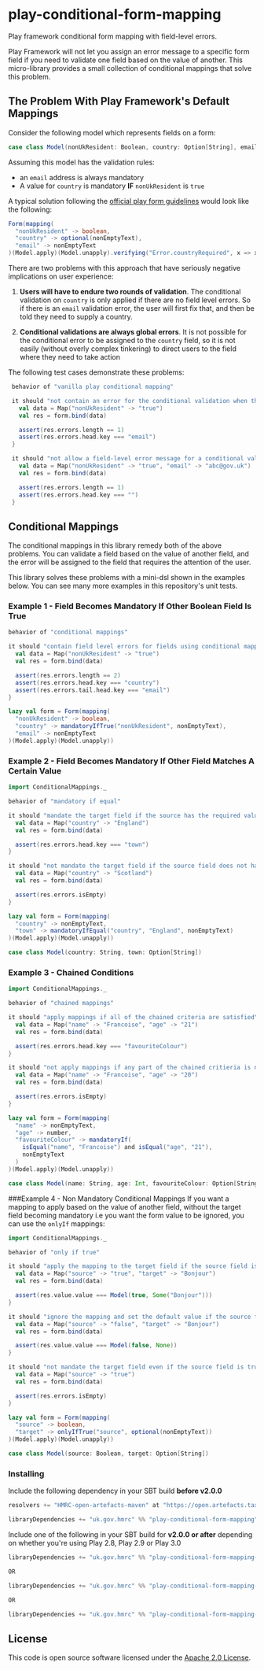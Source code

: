 # play-conditional-form-mapping

Play framework conditional form mapping with field-level errors.

Play Framework will not let you assign an error message to a specific form field if you need to validate one
field based on the value of another. This micro-library provides a small collection of conditional
mappings that solve this problem.

## The Problem With Play Framework's Default Mappings

Consider the following model which represents fields on a form:

```scala
case class Model(nonUkResident: Boolean, country: Option[String], email: String)
```

Assuming this model has the validation rules:
* an ```email``` address is always mandatory
* A value for ```country``` is mandatory **IF** ```nonUkResident``` is ```true```

A typical solution following the [official play form guidelines](https://www.playframework.com/documentation/2.3.x/ScalaForms)
would look like the following:
```scala
Form(mapping(
  "nonUkResident" -> boolean,
  "country" -> optional(nonEmptyText),
  "email" -> nonEmptyText
)(Model.apply)(Model.unapply).verifying("Error.countryRequired", x => x.nonUkResident && x.country.isDefined))
```

There are two problems with this approach that have seriously negative implications on user experience:

1. **Users will have to endure two rounds of validation**. The conditional validation on ```country```
is only applied if there are no field level errors. So if there is an ```email``` validation error, the user will
first fix that, and then be told they need to supply a country.

2. **Conditional validations are always global errors**. It is not possible for the conditional error to be
assigned to the ```country``` field, so it is not easily (without overly complex tinkering) to direct
users to the field where they need to take action

The following test cases demonstrate these problems:
```scala
 behavior of "vanilla play conditional mapping"

 it should "not contain an error for the conditional validation when there is a field-level error" in {
   val data = Map("nonUkResident" -> "true")
   val res = form.bind(data)

   assert(res.errors.length == 1)
   assert(res.errors.head.key === "email")
 }

 it should "not allow a field-level error message for a conditional validation" in {
   val data = Map("nonUkResident" -> "true", "email" -> "abc@gov.uk")
   val res = form.bind(data)

   assert(res.errors.length == 1)
   assert(res.errors.head.key === "")
 }
```

## Conditional Mappings
The conditional mappings in this library remedy both of the above problems. You can validate a field based on
the value of another field, and the error will be assigned to the field that requires the attention of the
user.

This library solves these problems with a mini-dsl shown in the examples below. You can see many more examples
in this repository's unit tests.

### Example 1 - Field Becomes Mandatory If Other Boolean Field Is True
```scala
behavior of "conditional mappings"

it should "contain field level errors for fields using conditional mappings" in {
  val data = Map("nonUkResident" -> "true")
  val res = form.bind(data)

  assert(res.errors.length == 2)
  assert(res.errors.head.key === "country")
  assert(res.errors.tail.head.key === "email")
}

lazy val form = Form(mapping(
  "nonUkResident" -> boolean,
  "country" -> mandatoryIfTrue("nonUkResident", nonEmptyText),
  "email" -> nonEmptyText
)(Model.apply)(Model.unapply))
```

### Example 2 - Field Becomes Mandatory If Other Field Matches A Certain Value
```scala
import ConditionalMappings._

behavior of "mandatory if equal"

it should "mandate the target field if the source has the required value" in {
  val data = Map("country" -> "England")
  val res = form.bind(data)

  assert(res.errors.head.key === "town")
}

it should "not mandate the target field if the source field does not have the required value" in {
  val data = Map("country" -> "Scotland")
  val res = form.bind(data)

  assert(res.errors.isEmpty)
}

lazy val form = Form(mapping(
  "country" -> nonEmptyText,
  "town" -> mandatoryIfEqual("country", "England", nonEmptyText)
)(Model.apply)(Model.unapply))

case class Model(country: String, town: Option[String])
```

### Example 3 - Chained Conditions
```scala
import ConditionalMappings._

behavior of "chained mappings"

it should "apply mappings if all of the chained criteria are satisfied" in {
  val data = Map("name" -> "Francoise", "age" -> "21")
  val res = form.bind(data)

  assert(res.errors.head.key === "favouriteColour")
}

it should "not apply mappings if any part of the chained critieria is not satisfied" in {
  val data = Map("name" -> "Francoise", "age" -> "20")
  val res = form.bind(data)

  assert(res.errors.isEmpty)
}

lazy val form = Form(mapping(
  "name" -> nonEmptyText,
  "age" -> number,
  "favouriteColour" -> mandatoryIf(
    isEqual("name", "Francoise") and isEqual("age", "21"),
    nonEmptyText
  )
)(Model.apply)(Model.unapply))

case class Model(name: String, age: Int, favouriteColour: Option[String])
```

###Example 4 - Non Mandatory Conditional Mappings
If you want a mapping to apply based on the value of another field, without the target
field becoming mandatory i.e you want the form value to be ignored, you can use
the ```onlyIf``` mappings:

```scala
import ConditionalMappings._

behavior of "only if true"

it should "apply the mapping to the target field if the source field is true" in {
  val data = Map("source" -> "true", "target" -> "Bonjour")
  val res = form.bind(data)

  assert(res.value.value === Model(true, Some("Bonjour")))
}

it should "ignore the mapping and set the default value if the source field is not true" in {
  val data = Map("source" -> "false", "target" -> "Bonjour")
  val res = form.bind(data)

  assert(res.value.value === Model(false, None))
}

it should "not mandate the target field even if the source field is true" in {
  val data = Map("source" -> "true")
  val res = form.bind(data)

  assert(res.errors.isEmpty)
}

lazy val form = Form(mapping(
  "source" -> boolean,
  "target" -> onlyIfTrue("source", optional(nonEmptyText))
)(Model.apply)(Model.unapply))

case class Model(source: Boolean, target: Option[String])
```
### Installing

Include the following dependency in your SBT build **before v2.0.0**

```scala
resolvers += "HMRC-open-artefacts-maven" at "https://open.artefacts.tax.service.gov.uk/maven2"

libraryDependencies += "uk.gov.hmrc" %% "play-conditional-form-mapping" % "[INSERT_VERSION]"
```

Include one of the following in your SBT build for **v2.0.0 or after** depending on whether you're using Play 2.8, Play 2.9 or Play 3.0
```scala
libraryDependencies += "uk.gov.hmrc" %% "play-conditional-form-mapping-play-28" % "[INSERT_VERSION]"

OR

libraryDependencies += "uk.gov.hmrc" %% "play-conditional-form-mapping-play-29" % "[INSERT_VERSION]"

OR

libraryDependencies += "uk.gov.hmrc" %% "play-conditional-form-mapping-play-30" % "[INSERT_VERSION]"
```



## License ##
 
This code is open source software licensed under the [Apache 2.0 License]("http://www.apache.org/licenses/LICENSE-2.0.html"). 
